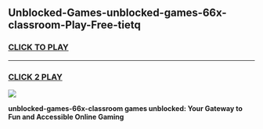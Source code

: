 
## Unblocked-Games-unblocked-games-66x-classroom-Play-Free-tietq
<h3>
<a href="https://premium76.site?title=unblocked-games-66x-classroom&ref=15A">CLICK TO PLAY</a></h3>
<hr>

<h3>
<a href="https://premium76.site?title=unblocked-games-66x-classroom&ref=15A">CLICK 2 PLAY</a>
  
</h3>

<a href="https://premium76.site?title=unblocked-games-66x-classroom&ref=15A"><img src="https://clearcache.store/games.png"></a>


**unblocked-games-66x-classroom games unblocked: Your Gateway to Fun and Accessible Online Gaming**
